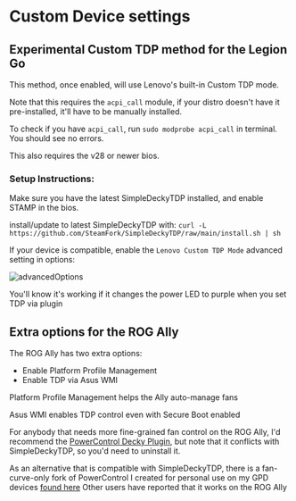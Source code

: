 # Custom Device settings

## Experimental Custom TDP method for the Legion Go

This method, once enabled, will use Lenovo's built-in Custom TDP mode.

Note that this requires the `acpi_call` module, if your distro doesn't have it pre-installed, it'll have to be manually installed.

To check if you have `acpi_call`, run `sudo modprobe acpi_call` in terminal. You should see no errors.

This also requires the v28 or newer bios.

### Setup Instructions:

Make sure you have the latest SimpleDeckyTDP installed, and enable STAMP in the bios.

install/update to latest SimpleDeckyTDP with: `curl -L https://github.com/SteamFork/SimpleDeckyTDP/raw/main/install.sh | sh`

If your device is compatible, enable the `Lenovo Custom TDP Mode` advanced setting in options:

![advancedOptions](../../img/advanced_options.png)

You'll know it's working if it changes the power LED to purple when you set TDP via plugin

## Extra options for the ROG Ally

The ROG Ally has two extra options:

- Enable Platform Profile Management
- Enable TDP via Asus WMI

Platform Profile Management helps the Ally auto-manage fans

Asus WMI enables TDP control even with Secure Boot enabled

For anybody that needs more fine-grained fan control on the ROG Ally, I'd recommend the [PowerControl Decky Plugin](https://github.com/mengmeet/PowerControl), but note that it conflicts with SimpleDeckyTDP, so you'd need to uninstall it.

As an alternative that is compatible with SimpleDeckyTDP, there is a fan-curve-only fork of PowerControl I created for personal use on my GPD devices [found here](https://github.com/SteamFork/PowerControl) Other users have reported that it works on the ROG Ally
